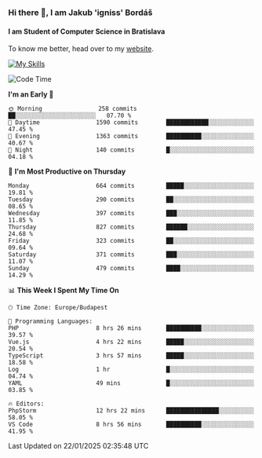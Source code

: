 ### Hi there 👋, I am Jakub 'igniss' Bordáš

#### I am Student of Computer Science in Bratislava
To know me better, head over to my [website](https://bordas.sk).

[![My Skills](https://skillicons.dev/icons?i=js,typescript,html,css,figma,svelte,vue,next,postgresql,nest,express,nodejs)](https://bordas.sk)


<!--START_SECTION:waka-->
![Code Time](http://img.shields.io/badge/Code%20Time-1%2C646%20hrs%208%20mins-blue)

**I'm an Early 🐤** 

```text
🌞 Morning                258 commits         ██░░░░░░░░░░░░░░░░░░░░░░░   07.70 % 
🌆 Daytime                1590 commits        ████████████░░░░░░░░░░░░░   47.45 % 
🌃 Evening                1363 commits        ██████████░░░░░░░░░░░░░░░   40.67 % 
🌙 Night                  140 commits         █░░░░░░░░░░░░░░░░░░░░░░░░   04.18 % 
```
📅 **I'm Most Productive on Thursday** 

```text
Monday                   664 commits         █████░░░░░░░░░░░░░░░░░░░░   19.81 % 
Tuesday                  290 commits         ██░░░░░░░░░░░░░░░░░░░░░░░   08.65 % 
Wednesday                397 commits         ███░░░░░░░░░░░░░░░░░░░░░░   11.85 % 
Thursday                 827 commits         ██████░░░░░░░░░░░░░░░░░░░   24.68 % 
Friday                   323 commits         ██░░░░░░░░░░░░░░░░░░░░░░░   09.64 % 
Saturday                 371 commits         ███░░░░░░░░░░░░░░░░░░░░░░   11.07 % 
Sunday                   479 commits         ████░░░░░░░░░░░░░░░░░░░░░   14.29 % 
```


📊 **This Week I Spent My Time On** 

```text
🕑︎ Time Zone: Europe/Budapest

💬 Programming Languages: 
PHP                      8 hrs 26 mins       ██████████░░░░░░░░░░░░░░░   39.57 % 
Vue.js                   4 hrs 22 mins       █████░░░░░░░░░░░░░░░░░░░░   20.54 % 
TypeScript               3 hrs 57 mins       █████░░░░░░░░░░░░░░░░░░░░   18.58 % 
Log                      1 hr                █░░░░░░░░░░░░░░░░░░░░░░░░   04.74 % 
YAML                     49 mins             █░░░░░░░░░░░░░░░░░░░░░░░░   03.85 % 

🔥 Editors: 
PhpStorm                 12 hrs 22 mins      ███████████████░░░░░░░░░░   58.05 % 
VS Code                  8 hrs 56 mins       ██████████░░░░░░░░░░░░░░░   41.95 % 
```


 Last Updated on 22/01/2025 02:35:48 UTC
<!--END_SECTION:waka-->
